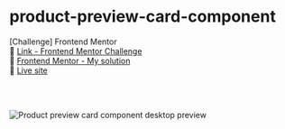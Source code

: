# product-preview-card-component
[Challenge] Frontend Mentor
<br>
🔗 [Link - Frontend Mentor Challenge](https://www.frontendmentor.io/challenges/product-preview-card-component-GO7UmttRfa)
<br>
🔗 [Frontend Mentor - My solution](https://www.frontendmentor.io/solutions/responsive-landing-page-51DAvY4S3Y)
<br>
🔗 [Live site](https://mkdir-nicolas.github.io/product-preview-card-component/)

<br>
<br>

![Product preview card component desktop preview](https://github.com/mkdir-nicolas/product-preview-card-component/blob/main/design/desktop-preview.jpg)
